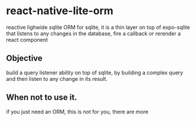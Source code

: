 # react-native-lite-orm
reactive lighwide sqlite ORM for sqlite, it is a thin layer on top of expo-sqlite that listens to any changes in the database, fire a callback or rerender a react component

## Objective 
build a query listener ability on top of sqlite, by building a complex query and then listen to any change in its result.

## When not to use it.
if you just need an ORM, this is not for you, there are more 
